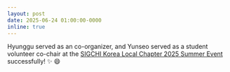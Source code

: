 ```yaml
---
layout: post
date: 2025-06-24 01:00:00-0000
inline: true
---
```


Hyunggu served as an co-organizer, and Yunseo served
as a student volunteer co-chair at the
<a href="https://2025summer.sigchi.kr/">SIGCHI Korea Local Chapter 2025 Summer Event</a>
successfully! :sparkles: :smile:
